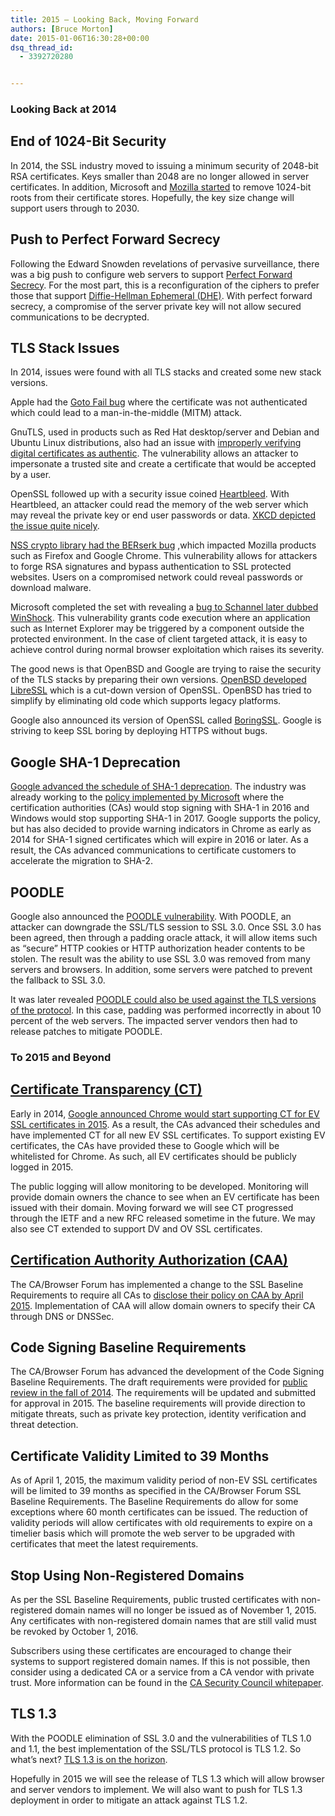 ```yaml
---
title: 2015 – Looking Back, Moving Forward
authors: [Bruce Morton]
date: 2015-01-06T16:30:28+00:00
dsq_thread_id:
  - 3392720280


---
```

### Looking Back at 2014

## End of 1024-Bit Security

In 2014, the SSL industry moved to issuing a minimum security of 2048-bit RSA certificates. Keys smaller than 2048 are no longer allowed in server certificates. In addition, Microsoft and [Mozilla started][1] to remove 1024-bit roots from their certificate stores. Hopefully, the key size change will support users through to 2030.

## Push to Perfect Forward Secrecy

Following the Edward Snowden revelations of pervasive surveillance, there was a big push to configure web servers to support [Perfect Forward Secrecy][2]. For the most part, this is a reconfiguration of the ciphers to prefer those that support [Diffie-Hellman Ephemeral (DHE)][3]. With perfect forward secrecy, a compromise of the server private key will not allow secured communications to be decrypted.

## TLS Stack Issues

In 2014, issues were found with all TLS stacks and created some new stack versions.

Apple had the [Goto Fail bug][4] where the certificate was not authenticated which could lead to a man-in-the-middle (MITM) attack.

GnuTLS, used in products such as Red Hat desktop/server and Debian and Ubuntu Linux distributions, also had an issue with [improperly verifying digital certificates as authentic][5]. The vulnerability allows an attacker to impersonate a trusted site and create a certificate that would be accepted by a user.

OpenSSL followed up with a security issue coined [Heartbleed][6]. With Heartbleed, an attacker could read the memory of the web server which may reveal the private key or end user passwords or data. [XKCD depicted the issue quite nicely][7].

[NSS crypto library had the BERserk bug][8] ,which impacted Mozilla products such as Firefox and Google Chrome. This vulnerability allows for attackers to forge RSA signatures and bypass authentication to SSL protected websites. Users on a compromised network could reveal passwords or download malware.

Microsoft completed the set with revealing a [bug to Schannel later dubbed WinShock][9]. This vulnerability grants code execution where an application such as Internet Explorer may be triggered by a component outside the protected environment. In the case of client targeted attack, it is easy to achieve control during normal browser exploitation which raises its severity.

The good news is that OpenBSD and Google are trying to raise the security of the TLS stacks by preparing their own versions. [OpenBSD developed LibreSSL][10] which is a cut-down version of OpenSSL. OpenBSD has tried to simplify by eliminating old code which supports legacy platforms.

Google also announced its version of OpenSSL called [BoringSSL][11]. Google is striving to keep SSL boring by deploying HTTPS without bugs.

## Google SHA-1 Deprecation

[Google advanced the schedule of SHA-1 deprecation][12]. The industry was already working to the [policy implemented by Microsoft][13] where the certification authorities (CAs) would stop signing with SHA-1 in 2016 and Windows would stop supporting SHA-1 in 2017. Google supports the policy, but has also decided to provide warning indicators in Chrome as early as 2014 for SHA-1 signed certificates which will expire in 2016 or later. As a result, the CAs advanced communications to certificate customers to accelerate the migration to SHA-2.

## POODLE

Google also announced the [POODLE vulnerability][14]. With POODLE, an attacker can downgrade the SSL/TLS session to SSL 3.0. Once SSL 3.0 has been agreed, then through a padding oracle attack, it will allow items such as &ldquo;secure&rdquo; HTTP cookies or HTTP authorization header contents to be stolen. The result was the ability to use SSL 3.0 was removed from many servers and browsers. In addition, some servers were patched to prevent the fallback to SSL 3.0.

It was later revealed [POODLE could also be used against the TLS versions of the protocol][15]. In this case, padding was performed incorrectly in about 10 percent of the web servers. The impacted server vendors then had to release patches to mitigate POODLE.

### To 2015 and Beyond

## [Certificate Transparency (CT)][16]

Early in 2014, [Google announced Chrome would start supporting CT for EV SSL certificates in 2015][17]. As a result, the CAs advanced their schedules and have implemented CT for all new EV SSL certificates. To support existing EV certificates, the CAs have provided these to Google which will be whitelisted for Chrome. As such, all EV certificates should be publicly logged in 2015.

The public logging will allow monitoring to be developed. Monitoring will provide domain owners the chance to see when an EV certificate has been issued with their domain. Moving forward we will see CT progressed through the IETF and a new RFC released sometime in the future. We may also see CT extended to support DV and OV SSL certificates.

## [Certification Authority Authorization (CAA)][18]

The CA/Browser Forum has implemented a change to the SSL Baseline Requirements to require all CAs to [disclose their policy on CAA by April 2015][19]. Implementation of CAA will allow domain owners to specify their CA through DNS or DNSSec.

## Code Signing Baseline Requirements

The CA/Browser Forum has advanced the development of the Code Signing Baseline Requirements. The draft requirements were provided for [public review in the fall of 2014][20]. The requirements will be updated and submitted for approval in 2015. The baseline requirements will provide direction to mitigate threats, such as private key protection, identity verification and threat detection.

## Certificate Validity Limited to 39 Months

As of April 1, 2015, the maximum validity period of non-EV SSL certificates will be limited to 39 months as specified in the CA/Browser Forum SSL Baseline Requirements. The Baseline Requirements do allow for some exceptions where 60 month certificates can be issued. The reduction of validity periods will allow certificates with old requirements to expire on a timelier basis which will promote the web server to be upgraded with certificates that meet the latest requirements.

## Stop Using Non-Registered Domains

As per the SSL Baseline Requirements, public trusted certificates with non-registered domain names will no longer be issued as of November 1, 2015. Any certificates with non-registered domain names that are still valid must be revoked by October 1, 2016.

Subscribers using these certificates are encouraged to change their systems to support registered domain names. If this is not possible, then consider using a dedicated CA or a service from a CA vendor with private trust. More information can be found in the [CA Security Council whitepaper][21].

## TLS 1.3

With the POODLE elimination of SSL 3.0 and the vulnerabilities of TLS 1.0 and 1.1, the best implementation of the SSL/TLS protocol is TLS 1.2. So what&rsquo;s next? [TLS 1.3 is on the horizon][22].

Hopefully in 2015 we will see the release of TLS 1.3 which will allow browser and server vendors to implement. We will also want to push for TLS 1.3 deployment in order to mitigate an attack against TLS 1.2.

 [1]: https://www.entrust.com/root-certificates-1024-bit-rsa-keys-removed/
 [2]: https://casecurity.org/2014/04/11/perfect-forward-secrecy/
 [3]: https://en.wikipedia.org/wiki/Diffie%E2%80%93Hellman_key_exchange
 [4]: https://www.entrust.com/apple-ssl-bug-vulnerable-2/
 [5]: http://threatpost.com/gnutls-certificate-verification-flaw-exposes-linux-distros-apps-to-attack/104614
 [6]: https://casecurity.org/2014/04/09/heartbleed-bug-vulnerability-discovery-impact-and-solution/
 [7]: https://xkcd.com/1354/
 [8]: http://www.darkreading.com/attacks-breaches/berserk-bug-uncovered-in-mozilla-nss-crypto-library-impacts-firefox-chrome/d/d-id/1316080
 [9]: http://www.cve.mitre.org/cgi-bin/cvename.cgi?name=CVE-2014-6321
 [10]: http://www.libressl.org/
 [11]: https://www.imperialviolet.org/2014/06/20/boringssl.html
 [12]: https://casecurity.org/2014/09/24/google-plans-to-deprecate-sha-1-certificates-updated/
 [13]: http://blogs.technet.com/b/pki/archive/2013/11/12/sha1-deprecation-policy.aspx
 [14]: https://casecurity.org/2014/11/21/a-follow-up-on-poodle-and-ssl-3-0/
 [15]: https://casecurity.org/2014/12/16/poodle-for-tls/
 [16]: https://casecurity.org/2013/09/09/what-is-certificate-transparency-and-how-does-it-propose-to-establish-certificate-validity/
 [17]: http://www.certificate-transparency.org/ev-ct-plan
 [18]: https://casecurity.org/2013/09/25/what-is-certification-authority-authorization/
 [19]: https://cabforum.org/2014/10/14/ballot-125-caa-records/
 [20]: https://cabforum.org/2014/08/25/cabrowser-forum-releases-code-signing-baseline-requirements-public-comment-draft/
 [21]: /uploads/2013/04/Guidance-Deprecated-Internal-Names.pdf
 [22]: https://tools.ietf.org/html/draft-ietf-tls-tls13